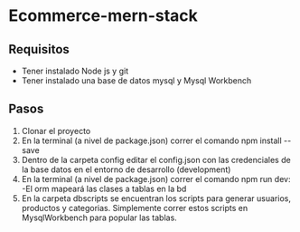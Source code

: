 # Ecommerce-mern-stack

## Requisitos

- Tener instalado Node js y git
- Tener instalado una base de datos mysql y Mysql Workbench

## Pasos

1. Clonar el proyecto
2. En la terminal (a nivel de package.json) correr el comando npm install --save
3. Dentro de la carpeta config editar el config.json con las credenciales de la base datos en el entorno de desarrollo (development)
4. En la terminal (a nivel de package.json) correr el comando npm run dev:
  -El orm mapeará las clases a tablas en la bd
5. En la carpeta dbscripts se encuentran los scripts para generar usuarios, productos y categorias. Simplemente correr estos scripts en MysqlWorkbench para popular las tablas. 

